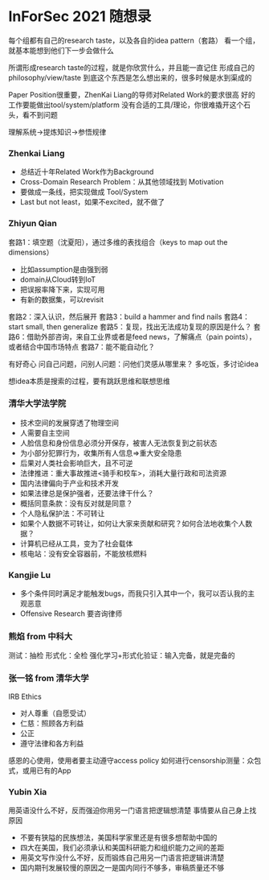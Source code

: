 # InForSec 2021 随想录

每个组都有自己的research taste，以及各自的idea pattern（套路）
看一个组，就基本能想到他们下一步会做什么

所谓形成research taste的过程，就是你欣赏什么，并且能一直记住
形成自己的philosophy/view/taste
到底这个东西是怎么想出来的，很多时候是水到渠成的

Paper Position很重要，ZhenKai Liang的导师对Related Work的要求很高
好的工作要能做出tool/system/platform
没有合适的工具/理论，你很难撬开这个石头，看不到问题

理解系统->提炼知识->参悟规律

### Zhenkai Liang

* 总结近十年Related Work作为Background
* Cross-Domain Research Problem：从其他领域找到 Motivation
* 要做成一条线，把实现做成 Tool/System
* Last but not least，如果不excited，就不做了

### Zhiyun Qian

套路1：填空题（沈夏阳），通过多维的表找组合（keys to map out the dimensions）

* 比如assumption是由强到弱
* domain从Cloud转到IoT
* 把误报率降下来，实现可用
* 有新的数据集，可以revisit

套路2：深入认识，然后展开
套路3：build a hammer and find nails
套路4：start small, then generalize
套路5：复现，找出无法成功复现的原因是什么？
套路6：借助外部咨询，来自工业界或者是feed news，了解痛点（pain points），或者结合中国市场特点
套路7：能不能自动化？

有好奇心
问自己问题，问别人问题：问他们灵感从哪里来？
多吃饭，多讨论idea

想idea本质是搜索的过程，要有跳跃思维和联想思维

### 清华大学法学院

* 技术空间的发展穿透了物理空间
* 人需要自主空间
* 人脸信息和身份信息必须分开保存，被害人无法恢复到之前状态
* 为小部分犯罪行为，收集所有人信息=>重大安全隐患
* 后果对人类社会影响巨大，且不可逆
* 法律推进：重大事故推进\<骑手和校车>，消耗大量行政和司法资源
* 国内法律偏向于产业和技术开发
* 如果法律总是保护强者，还要法律干什么？
* 概括同意条款：没有反对就是同意？
* 个人隐私保护法：不可转让
* 如果个人数据不可转让，如何让大家来贡献和研究？如何合法地收集个人数据？
* 计算机已经从工具，变为了社会载体
* 核电站：没有安全容器前，不能放核燃料

### Kangjie Lu

* 多个条件同时满足才能触发bugs，而我只引入其中一个，我可以否认我的主观恶意
* Offensive Research 要咨询律师

### 熊焰 from 中科大
测试：抽检
形式化：全检
强化学习+形式化验证：输入完备，就是完备的

### 张一铭 from 清华大学

IRB Ethics

* 对人尊重（自愿受试）
* 仁慈：照顾各方利益
* 公正
* 遵守法律和各方利益

感恩的心使用，使用者要主动遵守access policy
如何进行censorship测量：众包式，或用已有的App

### Yubin Xia

用英语没什么不好，反而强迫你用另一门语言把逻辑想清楚
事情要从自己身上找原因

* 不要有狭隘的民族想法，美国科学家里还是有很多想帮助中国的
* 四大在美国，我们必须承认和美国科研能力和组织能力之间的差距
* 用英文写作没什么不好，反而锻炼自己用另一门语言把逻辑讲清楚
* 国内期刊发展较慢的原因之一是国内同行不够多，审稿质量还不够
